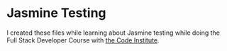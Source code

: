 # Jasmine Testing

I created these files while learning about Jasmine testing while doing the Full Stack Developer Course 
with [the Code Institute](codeinstitute.net).